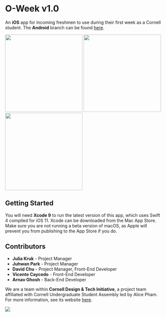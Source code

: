 O-Week v1.0
======
An **iOS** app for incoming freshmen to use during their first week as a Cornell student. The **Android** branch can be found [here](https://github.com/cornell-dti/o-week-android).

<img src="https://raw.githubusercontent.com/cornell-dti/o-week-ios/master/Resources/1.PNG" width="250px">  <img src="https://raw.githubusercontent.com/cornell-dti/o-week-ios/master/Resources/2.PNG" width="250px">  <img src="https://raw.githubusercontent.com/cornell-dti/o-week-ios/master/Resources/3.PNG" width="250px">

Getting Started
------
You will need **Xcode 9** to run the latest version of this app, which uses Swift 4 compiled for iOS 11. Xcode can be downloaded from the Mac App Store. Make sure you are not running a beta version of macOS, as Apple will prevent you from publishing to the App Store if you do.

Contributors
------
 * **Julia Kruk** - Project Manager
 * **Juhwan Park** - Project Manager
 * **David Chu** - Project Manager, Front-End Developer
 * **Vicente Caycedo** - Front-End Developer
 * **Arnav Ghosh** - Back-End Developer
 
We are a team within **Cornell Design & Tech Initiative**, a project team affiliated with Cornell Undergraduate Student Assembly led by Alice Pham. For more information, see its website [here](http://cornelldti.org/).

<img src="http://cornelldti.org/img/logos/cornelldti-dark.png">

